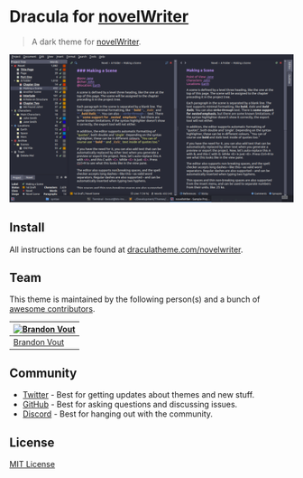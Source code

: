 # Dracula for [novelWriter](https://novelwriter.io/)

> A dark theme for [novelWriter](https://novelwriter.io/).

![Screenshot](./screenshot.png)

## Install

All instructions can be found at [draculatheme.com/novelwriter](https://draculatheme.com/novelwriter).

## Team

This theme is maintained by the following person(s) and a bunch of [awesome contributors](https://github.com/dracula/novelwriter/graphs/contributors).

| [![Brandon Vout](https://github.com/bvout.png?size=100)](https://github.com/bvout) |
| ---------------------------------------------------------------------------------------- |
| [Brandon Vout](https://github.com/bvout)                                               |

## Community

- [Twitter](https://twitter.com/draculatheme) - Best for getting updates about themes and new stuff.
- [GitHub](https://github.com/dracula/dracula-theme/discussions) - Best for asking questions and discussing issues.
- [Discord](https://draculatheme.com/discord-invite) - Best for hanging out with the community.

## License

[MIT License](./LICENSE)
